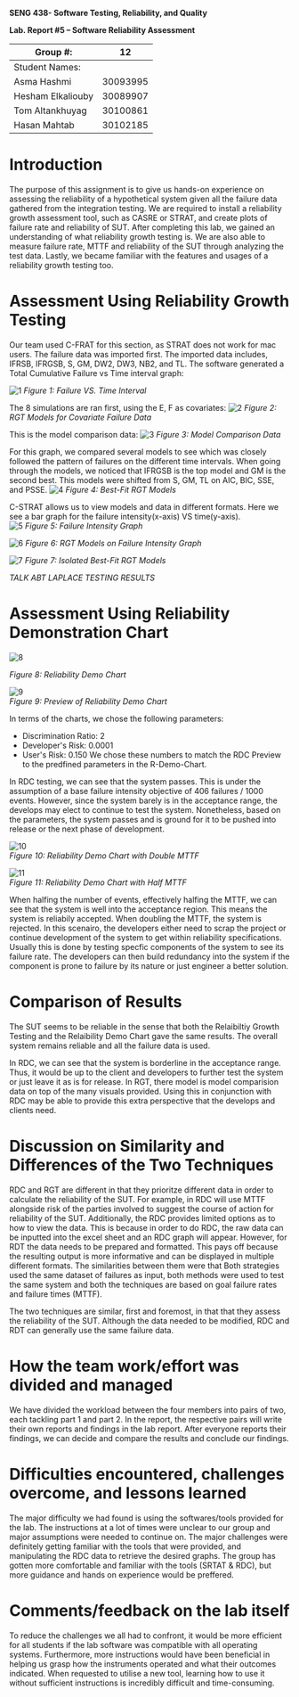 **SENG 438- Software Testing, Reliability, and Quality**

**Lab. Report \#5 – Software Reliability Assessment**

| Group \#:       |  12 |
|-----------------|---|
| Student Names:  |   |
| Asma Hashmi     |30093995|
| Hesham Elkaliouby|  30089907   |
| Tom Altankhuyag  |  30100861   |
| Hasan Mahtab  |  30102185   |

# Introduction
The purpose of this assignment is to give us hands-on experience on assessing the reliability of a hypothetical system given all the failure data gathered from the integration testing. We are required to install a reliability growth assessment tool, such as CASRE or STRAT, and create plots of failure rate and reliability of SUT. 
After completing this lab, we gained an understanding of what reliability growth testing is. We are also able to measure failure rate, MTTF and reliability of the SUT through analyzing the test data. Lastly, we became familiar with the features and usages of a reliability growth testing too.

# Assessment Using Reliability Growth Testing 
Our team used C-FRAT for this section, as STRAT does not work for mac users. The failure data was imported first. The imported data includes, IFRSB, IFRGSB, S, GM, DW2, DW3, NB2, and TL. The software generated a Total Cumulative Failure vs Time interval graph:

![1](/media/1.jpg)
*Figure 1: Failure VS. Time Interval*

The 8 simulations are ran first, using the E, F as covariates:
![2](/media/2.jpg)
*Figure 2: RGT Models for Covariate Failure Data*

This is the model comparison data:
![3](/media/3.jpg)
*Figure 3: Model Comparison Data*

For this graph, we compared several models to see which was closely followed the pattern of failures on the different time intervals. When going through the models, we noticed that IFRGSB is the top model and GM is the second best. This models were shifted from S, GM, TL on AIC, BIC, SSE, and PSSE. 
![4](/media/4.jpg)
*Figure 4: Best-Fit RGT Models*

C-STRAT allows us to view models and data in different formats. Here we see a bar graph for the failure intensity(x-axis) VS time(y-axis).  
![5](/media/5.jpg)
*Figure 5: Failure Intensity Graph*

![6](/media/6.jpg)
*Figure 6: RGT Models on Failure Intensity Graph*

![7](/media/7.jpg)
*Figure 7: Isolated Best-Fit RGT Models*



*TALK ABT LAPLACE TESTING RESULTS*
# Assessment Using Reliability Demonstration Chart 

![8](/media/RDC_colours.PNG)  

*Figure 8: Reliability Demo Chart*

![9](/media/RDC_Preview.PNG)  
*Figure 9: Preview of Reliability Demo Chart*


In terms of the charts, we chose the following parameters:
* Discrimination Ratio: 2
* Developer's Risk: 0.0001
* User's Risk: 0.150
We chose these numbers to match the RDC Preview to the predfined parameters in the R-Demo-Chart.

In RDC testing, we can see that the system passes. This is under the assumption of a base failure intensity objective of 406 failures / 1000 events. However, since the system barely is in the acceptance range, the develops may elect to continue to test the system. Nonetheless, based on the parameters, the system passes and is ground for it to be pushed into release or the next phase of development.


![10](/media/RDC_colours_doubleMTTF.PNG)  
*Figure 10: Reliability Demo Chart with Double MTTF*

![11](/media/RDC_colours_halfMTTF.PNG)  
*Figure 11: Reliability Demo Chart with Half MTTF*

When halfing the number of events, effectively halfing the MTTF, we can see that the system is well into the acceptance region. This means the system is reliabily accepted. When doubling the MTTF, the system is rejected. In this scenairo, the developers either need to scrap the project or continue development of the system to get within reliability specifications. Usually this is done by testing specfic components of the system to see its failure rate. The developers can then build redundancy into the system if the component is prone to failure by its nature or just engineer a better solution.


# Comparison of Results
The SUT seems to be reliable in the sense that both the Relaibiltiy Growth Testing and the Relaibility Demo Chart gave the same results. The overall system remains reliable and all the failure data is used.

In RDC, we can see that the system is borderline in the acceptance range. Thus, it would be up to the client and developers to further test the system or just leave it as is for release. In RGT, there model is model comparision data on top of the many visuals provided. Using this in conjunction with RDC may be able to provide this extra perspective that the develops and clients need.

# Discussion on Similarity and Differences of the Two Techniques

RDC and RGT are different in that they prioritze different data in order to calculate the reliability of the SUT. For example, in RDC will use MTTF alongside risk of the parties involved to suggest the course of action for reliability of the SUT. Additionally, the RDC provides limited options as to how to view the data. This is because in order to do RDC, the raw data can be inputted into the excel sheet and an RDC graph will appear. However, for RDT the data needs to be prepared and formatted. This pays off because the resulting output is more informative and can be displayed in multiple different formats. The similarities between them were that Both strategies used the same dataset of failures as input, both methods were used to test the same system and both the techniques are based on goal failure rates and failure times (MTTF).

The two techniques are similar, first and foremost, in that that they assess the reliability of the SUT. Although the data needed to be modified, RDC and RDT can generally use the same failure data. 

# How the team work/effort was divided and managed
We have divided the workload between the four members into pairs of two, each tackling part 1 and part 2. 
In the report, the respective pairs will write their own reports and findings in the lab report.
After everyone reports their findings, we can decide and compare the results and conclude our findings.

# Difficulties encountered, challenges overcome, and lessons learned
The major difficulty we had found is using the softwares/tools provided for the lab. The instructions at a lot of times were unclear to our group and major assumptions were needed to continue on. The major challenges were definitely getting familiar with the tools that were provided, and manipulating the RDC data to retrieve the desired graphs.
The group has gotten more comfortable and familiar with the tools (SRTAT & RDC), but more guidance and hands on experience would be preffered.

# Comments/feedback on the lab itself
To reduce the challenges we all had to confront, it would be more efficient for all students if the lab software was compatible with all operating systems. Furthermore, more instructions would have been beneficial in helping us grasp how the instruments operated and what their outcomes indicated. When requested to utilise a new tool, learning how to use it without sufficient instructions is incredibly difficult and time-consuming.
